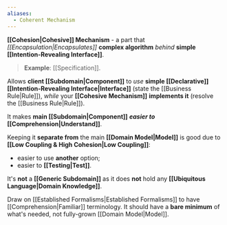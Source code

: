 ```yaml
---
aliases:
  - Coherent Mechanism
---
```

**[[Cohesion|Cohesive]] Mechanism** - a part that *[[Encapsulation|Encapsulates]]* **complex algorithm** *behind* **simple [[Intention-Revealing Interface]]**.

> **Example**: [[Specification]].

Allows **client [[Subdomain|Component]]** to *use* **simple [[Declarative]] [[Intention-Revealing Interface|Interface]]**
	(state the [[Business Rule|Rule]]), 
*while* your **[[Cohesive Mechanism]]**  **implements it**
	(resolve the [[Business Rule|Rule]]).

It makes **main [[Subdomain|Component]]** ***easier to* [[Comprehension|Understand]]**.

Keeping it **separate from** the main **[[Domain Model|Model]]** is good 
due to **[[Low Coupling & High Cohesion|Low Coupling]]**:
- easier to use **another** option;
- easier to **[[Testing|Test]]**.

It's **not** a **[[Generic Subdomain]]** as it 
does **not** hold any **[[Ubiquitous Language|Domain Knowledge]]**.

Draw on [[Established Formalisms|Established Formalisms]] to have [[Comprehension|Familiar]] terminology.
It should have a **bare minimum** of what's needed, not fully-grown [[Domain Model|Model]].